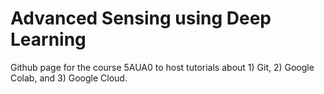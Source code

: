 # Advanced Sensing using Deep Learning

Github page for the course 5AUA0 to host tutorials about 1) Git, 2) Google Colab, and 3) Google Cloud.